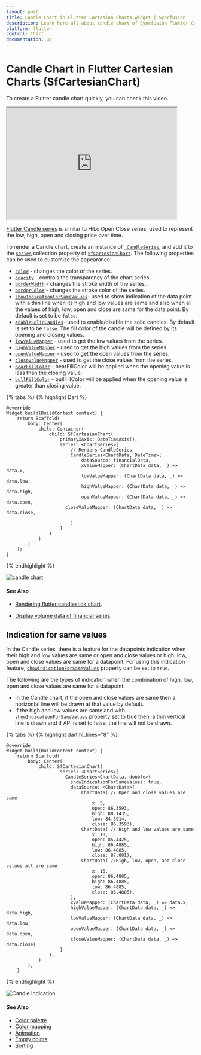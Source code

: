 ```yaml
---
layout: post
title: Candle Chart in Flutter Cartesian Charts widget | Syncfusion 
description: Learn here all about candle chart of Syncfusion Flutter Cartesian Charts (SfCartesianChart) widget and more.
platform: flutter
control: Chart
documentation: ug
---
```


# Candle Chart in Flutter Cartesian Charts (SfCartesianChart)

To create a Flutter candle chart quickly, you can check this video.

<style>#flutterCandleChartTutorial{width : 90% !important; height: 300px !important }</style>
<iframe id='flutterCandleChartTutorial' src='https://www.youtube.com/embed/g5cniDExpRw'></iframe>

[Flutter Candle series](https://www.syncfusion.com/flutter-widgets/flutter-charts/chart-types/candle-chart) is similar to HiLo Open Close series, used to represent the low, high, open and closing price over time.

To render a Candle chart, create an instance of [` CandleSeries`](https://pub.dev/documentation/syncfusion_flutter_charts/latest/charts/CandleSeries-class.html), and add it to the [`series`](https://pub.dev/documentation/syncfusion_flutter_charts/latest/charts/SfCartesianChart/series.html) collection property of [`SfCartesianChart`](https://pub.dev/documentation/syncfusion_flutter_charts/latest/charts/SfCartesianChart/SfCartesianChart.html). The following properties can be used to customize the appearance:

* [`color`](https://pub.dev/documentation/syncfusion_flutter_charts/latest/charts/CartesianSeries/color.html) - changes the color of the series.
* [`opacity`](https://pub.dev/documentation/syncfusion_flutter_charts/latest/charts/CartesianSeries/opacity.html) - controls the transparency of the chart series.
* [`borderWidth`](https://pub.dev/documentation/syncfusion_flutter_charts/latest/charts/CartesianSeries/borderWidth.html) - changes the stroke width of the series.
* [`borderColor`](https://pub.dev/documentation/syncfusion_flutter_charts/latest/charts/CartesianSeries/borderColor.html) - changes the stroke color of the series.
* [`showIndicationForSameValues`](https://pub.dev/documentation/syncfusion_flutter_charts/latest/charts/CandleSeries/showIndicationForSameValues.html)- used to show indication of the data point with a thin line when its high and low values are same and also when all the values of high, low, open and close are same for the data point. By default is set to be `false`.
* [`enableSolidCandles`](https://pub.dev/documentation/syncfusion_flutter_charts/latest/charts/CandleSeries/enableSolidCandles.html)- used to enable/disable the solid candles. By default is set to be `false`. The fill color of the candle will be defined by its opening and closing values.
* [`lowValueMapper`](https://pub.dev/documentation/syncfusion_flutter_charts/latest/charts/CartesianSeries/lowValueMapper.html) - used to get the low values from the series.
* [`highValueMapper`](https://pub.dev/documentation/syncfusion_flutter_charts/latest/charts/CartesianSeries/highValueMapper.html) - used to get the high values from the series.
* [`openValueMapper`](https://pub.dev/documentation/syncfusion_flutter_charts/latest/charts/CandleSeries/openValueMapper.html) - used to get the open values from the series.
* [`closeValueMapper`](https://pub.dev/documentation/syncfusion_flutter_charts/latest/charts/CandleSeries/closeValueMapper.html) - used to get the close values from the series.
* [`bearFillColor`](https://pub.dev/documentation/syncfusion_flutter_charts/latest/charts/CandleSeries/bearColor.html) - bearFillColor will be applied when the opening value is less than the closing value.
* [`bullFillColor`](https://pub.dev/documentation/syncfusion_flutter_charts/latest/charts/CandleSeries/bullColor.html) - bullFillColor will be applied when the opening value is greater than closing value.



{% tabs %}
{% highlight Dart %} 
    
    @override
    Widget build(BuildContext context) {
        return Scaffold(
            body: Center(
                child: Container(
                    child: SfCartesianChart(
                        primaryXAxis: DateTimeAxis(),
                        series: <ChartSeries>[
                            // Renders CandleSeries
                            CandleSeries<ChartData, DateTime>(
                                dataSource: financialData,
                                xValueMapper: (ChartData data, _) => data.x,
                                lowValueMapper: (ChartData data, _) => data.low,
                                highValueMapper: (ChartData data, _) => data.high, 
                                openValueMapper: (ChartData data, _) => data.open,
                          closeValueMapper: (ChartData data, _) => data.close,

                            )
                        ]
                    )
                )   
            )
        );
    }

{% endhighlight %}

![candle chart](cartesian-chart-types-images/candle.png)

#### See Also 

* [Rendering flutter candlestick chart](https://www.syncfusion.com/kb/12288/how-to-render-flutter-candlestick-chart-using-the-charts-widget-sfcartesianchart).

* [Display volume data of financial series](https://www.syncfusion.com/kb/12965/display-volume-data-of-financial-series-in-flutter-cartesian-chart)

## Indication for same values

In the Candle series, there is a feature for the datapoints indication when their high and low values are same or open and close values or high, low, open and close values are same for a datapoint. For using this indication feature, [`showIndicationForSameValues`](https://pub.dev/documentation/syncfusion_flutter_charts/latest/charts/CandleSeries/showIndicationForSameValues.html) property can be set to `true`.

The following are the types of indication when the combination of high, low, open and close values are same for a datapoint.

* In the Candle chart, if the open and close values are same then a horizontal line will be drawn at that value by default.
* If the high and low values are same and with [`showIndicationForSameValues`](https://pub.dev/documentation/syncfusion_flutter_charts/latest/charts/CandleSeries/showIndicationForSameValues.html) property set to true then, a thin vertical line is drawn and if API is set to false, the line will not be drawn. 


{% tabs %}
{% highlight dart hl_lines="8" %} 

    @override
    Widget build(BuildContext context) {
        return Scaffold(
            body: Center(
                child: SfCartesianChart(
                        series: <ChartSeries>[
                          CandleSeries<ChartData, double>(
                            showIndicationForSameValues: true,
                            dataSource: <ChartData>[
                                ChartData( // Open and close values are same
                                    x: 5,
                                    open: 86.3593,
                                    high: 88.1435,
                                    low: 84.3914,
                                    close: 86.3593),
                                ChartData( // High and low values are same
                                    x: 10,
                                    open: 85.4425,
                                    high: 86.4885,
                                    low: 86.4885,
                                    close: 87.001),
                                ChartData( //High, low, open, and close values all are same
                                    x: 15,
                                    open: 86.4885,
                                    high: 86.4885,
                                    low: 86.4885,
                                    close: 86.4885),
                            ],
                            xValueMapper: (ChartData data, _) => data.x,
                            highValueMapper: (ChartData data, _) => data.high,
                            lowValueMapper: (ChartData data, _) => data.low,
                            openValueMapper: (ChartData data, _) => data.open,
                            closeValueMapper: (ChartData data, _) => data.close)
                        ]
                    ),
                )   
            );
        }

{% endhighlight %}

![Candle Indication](cartesian-chart-types-images/candle_indication.jpg)

#### See Also

* [Color palette](/flutter/cartesian-charts/series-customization#color-palette) 
* [Color mapping](/flutter/cartesian-charts/series-customization#color-mapping-for-data-points)
* [Animation](/flutter/cartesian-charts/series-customization#animation)
* [Empty points](/flutter/cartesian-charts/series-customization#empty-points)
* [Sorting](/flutter/cartesian-charts/series-customization#sorting)  